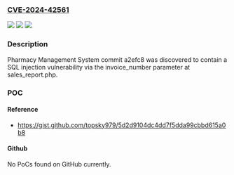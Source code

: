 ### [CVE-2024-42561](https://cve.mitre.org/cgi-bin/cvename.cgi?name=CVE-2024-42561)
![](https://img.shields.io/static/v1?label=Product&message=n%2Fa&color=blue)
![](https://img.shields.io/static/v1?label=Version&message=n%2Fa&color=blue)
![](https://img.shields.io/static/v1?label=Vulnerability&message=n%2Fa&color=brighgreen)

### Description

Pharmacy Management System commit a2efc8 was discovered to contain a SQL injection vulnerability via the invoice_number parameter at sales_report.php.

### POC

#### Reference
- https://gist.github.com/topsky979/5d2d9104dc4dd7f5dda99cbbd615a0b8

#### Github
No PoCs found on GitHub currently.

